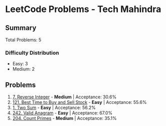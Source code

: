 # LeetCode Problems - Tech Mahindra

## Summary
Total Problems: 5

### Difficulty Distribution

- Easy: 3
- Medium: 2

## Problems

1. [7. Reverse Integer](https://leetcode.com/problems/reverse-integer/) - **Medium** | Acceptance: 30.6%
2. [121. Best Time to Buy and Sell Stock](https://leetcode.com/problems/best-time-to-buy-and-sell-stock/) - **Easy** | Acceptance: 55.6%
3. [1. Two Sum](https://leetcode.com/problems/two-sum/) - **Easy** | Acceptance: 56.2%
4. [242. Valid Anagram](https://leetcode.com/problems/valid-anagram/) - **Easy** | Acceptance: 67.0%
5. [204. Count Primes](https://leetcode.com/problems/count-primes/) - **Medium** | Acceptance: 35.1%